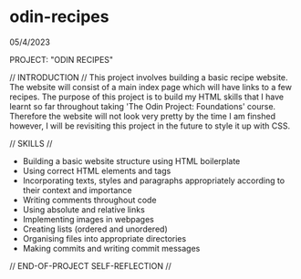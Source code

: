 # odin-recipes

05/4/2023

PROJECT: "ODIN RECIPES"

// INTRODUCTION //
This project involves building a basic recipe website.
The website will consist of a main index page which will have links to a few recipes.
The purpose of this project is to build my HTML skills that I have learnt so far throughout taking 'The Odin Project: Foundations' course. 
Therefore the website will not look very pretty by the time I am finshed however, I will be revisiting this project in the future to style it up with CSS.

// SKILLS //
- Building a basic website structure using HTML boilerplate
- Using correct HTML elements and tags
- Incorporating texts, styles and paragraphs appropriately  according to their context and importance
- Writing comments throughout code
- Using absolute and relative links
- Implementing images in webpages
- Creating lists (ordered and unordered)
- Organising files into appropriate directories
- Making commits and writing commit messages



// END-OF-PROJECT SELF-REFLECTION //
